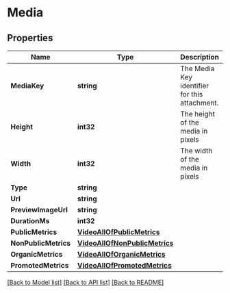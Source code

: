 # Media

## Properties

Name | Type | Description | Notes
------------ | ------------- | ------------- | -------------
**MediaKey** | **string** | The Media Key identifier for this attachment. | [optional] 
**Height** | **int32** | The height of the media in pixels | [optional] 
**Width** | **int32** | The width of the media in pixels | [optional] 
**Type** | **string** |  | 
**Url** | **string** |  | [optional] 
**PreviewImageUrl** | **string** |  | [optional] 
**DurationMs** | **int32** |  | [optional] 
**PublicMetrics** | [**VideoAllOfPublicMetrics**](Video_allOf_public_metrics.md) |  | [optional] 
**NonPublicMetrics** | [**VideoAllOfNonPublicMetrics**](Video_allOf_non_public_metrics.md) |  | [optional] 
**OrganicMetrics** | [**VideoAllOfOrganicMetrics**](Video_allOf_organic_metrics.md) |  | [optional] 
**PromotedMetrics** | [**VideoAllOfPromotedMetrics**](Video_allOf_promoted_metrics.md) |  | [optional] 

[[Back to Model list]](../README.md#documentation-for-models) [[Back to API list]](../README.md#documentation-for-api-endpoints) [[Back to README]](../README.md)


